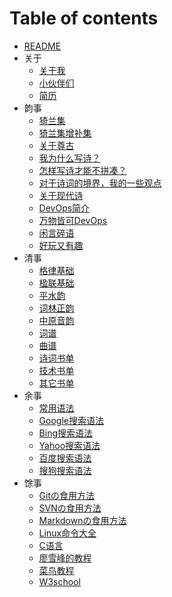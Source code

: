 # Table of contents

- [README](README.md)
- 关于
  - [关于我](关于/About.md)
  - [小伙伴们](关于/Friends.md)
  - [简历](关于/Resume.md)
- 韵事
  - [猗兰集](韵事/01猗兰集.md)
  - [猗兰集增补集](韵事/01猗兰集增补集.md)
  - [关于尊古](韵事/02尊古.md)
  - [我为什么写诗？](韵事/03我为什么写诗？.md)
  - [怎样写诗才能不拼凑？](韵事/04怎样写诗才能不拼凑？.md)
  - [对于诗词的境界，我的一些观点](韵事/05对于诗词的境界，我的一些观点.md)
  - [关于现代诗](韵事/06关于现代诗.md)
  - [DevOps简介](韵事/07DevOps简介.md)
  - [万物皆可DevOps](韵事/08万物皆可DevOps.md)
  - [闲言碎语](韵事/闲言碎语.md)
  - [好玩又有趣](韵事/好玩又有趣.md)
- 清事
  - [格律基础](清事/格律基础.md)
  - [楹联基础](清事/楹联基础.md)
  - [平水韵](https://sou-yun.cn/QR.aspx)
  - [词林正韵](https://sou-yun.cn/QR.aspx?ci=*)
  - [中原音韵](https://sou-yun.cn/zyqr.aspx)
  - [词谱](https://sou-yun.cn/QueryCiTune.aspx)
  - [曲谱](https://sou-yun.cn/QueryQuTune.aspx)
  - [诗词书单](清事/诗词书单.md)
  - [技术书单](清事/技术书单.md)
  - [其它书单](清事/其它书单.md)
- 余事
  - [常用语法](余事/01常用语法.md)
  - [Google搜索语法](余事/02Google搜索语法.md)
  - [Bing搜索语法](余事/03Bing搜索语法.md)
  - [Yahoo搜索语法](余事/04Yahoo搜索语法.md)
  - [百度搜索语法](余事/05百度搜索语法.md)
  - [搜狗搜索语法](余事/06搜狗搜索语法.md)
- 馀事
  - [Gitの食用方法](馀事/01Gitの食用方法.md)
  - [SVNの食用方法](馀事/02SVNの食用方法.md)
  - [Markdownの食用方法](馀事/03Markdownの食用方法.md)
  - [Linux命令大全](https://www.linuxcool.com/)
  - [C语言](http://c.biancheng.net/)
  - [廖雪峰的教程](https://www.liaoxuefeng.com/)
  - [菜鸟教程](https://www.runoob.com/)
  - [W3school](https://www.w3school.com.cn/)